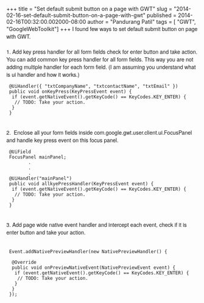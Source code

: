 +++
title = "Set default submit button on a page with GWT"
slug = "2014-02-16-set-default-submit-button-on-a-page-with-gwt"
published = 2014-02-16T00:32:00.002000-08:00
author = "Pandurang Patil"
tags = [ "GWT", "GoogleWebToolkit"]
+++
<span
style="font-family: Helvetica Neue, Arial, Helvetica, sans-serif;">I
found few ways to set default submit button on page with GWT. </span>  
<span
style="font-family: Helvetica Neue, Arial, Helvetica, sans-serif;">  
</span> <span
style="font-family: Helvetica Neue, Arial, Helvetica, sans-serif;">1.
Add key press handler for all form fields check for enter button and
take action. You can add common key press handler for all form fields.
This way you are not adding multiple handler for each form field. (I am
assuming you understand what is ui handler and how it works.)</span>  
  

     @UiHandler({ "txtCompanyName", "txtcontactName", "txtEmail" })
     public void onKeyPress(KeyPressEvent event) {
      if (event.getNativeEvent().getKeyCode() == KeyCodes.KEY_ENTER) {
       // TODO: Take your action.
      }
     }

<span
style="font-family: Helvetica Neue, Arial, Helvetica, sans-serif;">  
</span><span
style="font-family: Helvetica Neue, Arial, Helvetica, sans-serif;">2.
 Enclose all your form fields
inside com.google.gwt.user.client.ui.FocusPanel and handle key press
event on this focus panel.</span>  

     @UiField
     FocusPanel mainPanel;
            .
            .
            .
     @UiHandler("mainPanel")
     public void allkyePressHandler(KeyPressEvent event) {
      if (event.getNativeEvent().getKeyCode() == KeyCodes.KEY_ENTER) {
       // TODO: Take your action.
      }
     }

<span
style="font-family: Helvetica Neue, Arial, Helvetica, sans-serif;">  
</span><span
style="font-family: Helvetica Neue, Arial, Helvetica, sans-serif;">3.
Add page wide native event handler and intercept each event, check if it
is enter button and take your action.</span>  
<span
style="font-family: Helvetica Neue, Arial, Helvetica, sans-serif;">  
</span>  

     Event.addNativePreviewHandler(new NativePreviewHandler() {

      @Override
      public void onPreviewNativeEvent(NativePreviewEvent event) {
       if (event.getNativeEvent().getKeyCode() == KeyCodes.KEY_ENTER) {
        // TODO: Take your action.
       }
      }
     });

<span
style="font-family: Helvetica Neue, Arial, Helvetica, sans-serif;">  
</span> <span
style="font-family: Helvetica Neue, Arial, Helvetica, sans-serif;">  
</span>
